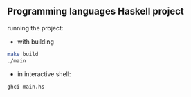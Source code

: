 ## Programming languages Haskell project

running the project:

- with building
```bash
make build
./main
```

- in interactive shell:
```bash
ghci main.hs
```

